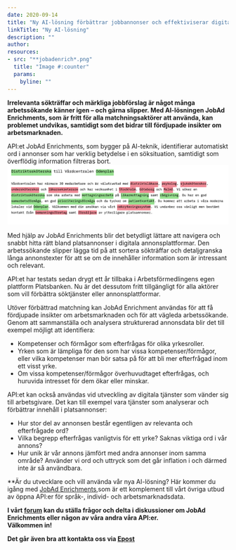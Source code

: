 ```yaml
---
date: 2020-09-14
title: "Ny AI-lösning förbättrar jobbannonser och effektiviserar digitala matchningstjänster"
linkTitle: "Ny AI-lösning"
description: ""
author: 
resources:
- src: "**jobadenrich*.png"
  title: "Image #:counter"
  params:
    byline: ""
---
```

**Irrelevanta sökträffar och märkliga jobbförslag är något många arbetssökande känner igen – och gärna slipper. Med AI-lösningen JobAd Enrichments, som är fritt för alla matchningsaktörer att använda, kan problemet undvikas, samtidigt som det bidrar till fördjupade insikter om arbetsmarknaden.**

API:et JobAd Enrichments, som bygger på AI-teknik, identifierar automatiskt ord i annonser som har verklig betydelse i en söksituation, samtidigt som överflödig information filtreras bort.
![identifierade ord](jobadenrich.png)



Med hjälp av JobAd Enrichments blir det betydligt lättare att navigera och snabbt hitta rätt bland platsannonser i digitala annonsplattformar. Den arbetssökande slipper lägga tid på att sortera sökträffar och detaljgranska långa annonstexter för att se om de innehåller information som är intressant och relevant.  

API:et har testats sedan drygt ett år tillbaka i Arbetsförmedlingens egen plattform Platsbanken. Nu är det dessutom fritt tillgängligt för alla aktörer som vill förbättra söktjänster eller annonsplattformar.  

Utöver förbättrad matchning kan JobAd Enrichment användas för att få fördjupade insikter om arbetsmarknaden och för att vägleda arbetssökande. Genom att sammanställa och analysera strukturerad annonsdata blir det till exempel möjligt att identifiera:  
 

*   Kompetenser och förmågor som efterfrågas för olika yrkesroller.  
*	Yrken som är lämpliga för den som har vissa kompetenser/förmågor, eller vilka kompetenser man bör satsa på för att bli mer efterfrågad inom ett visst yrke.  
*	Om vissa kompetenser/förmågor överhuvudtaget efterfrågas, och huruvida intresset för dem ökar eller minskar.  

API:et kan också användas vid utveckling av digitala tjänster som vänder sig till arbetsgivare. Det kan till exempel vara tjänster som analyserar och förbättrar innehåll i platsannonser:  

*	Hur stor del av annonsen består egentligen av relevanta och efterfrågade ord?  
*	Vilka begrepp efterfrågas vanligtvis för ett yrke? Saknas viktiga ord i vår annons?  
*	Hur unik är vår annons jämfört med andra annonser inom samma område? Använder vi ord och uttryck som det går inflation i och därmed inte är så användbara.  

**Är du utvecklare och vill använda vår nya AI-lösning? Här kommer du igång med  [JobAd Enrichments](https://jobtechdev.se/docs/apis/enrich/),som är ett komplement till vårt övriga utbud av öppna API:er för språk-, individ- och arbetsmarknadsdata.

**I vårt [forum](https://forum.jobtechdev.se) kan du ställa frågor och delta i diskussioner om JobAd Enrichments eller någon av våra andra våra API:er.  
 Välkommen in!** 
 
 **Det går även bra att kontakta oss via [Epost](mailto:jobtechdevelopment@arbetsformelingen.se)**









